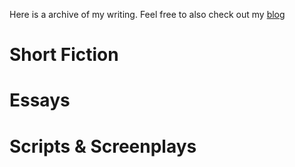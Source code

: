 Here is a archive of my writing. Feel free to also check out my [blog](/log.md)

# Short Fiction

# Essays

# Scripts & Screenplays
